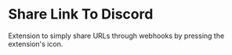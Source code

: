 # Share Link To Discord

Extension to simply share URLs through webhooks by pressing the extension's icon.
